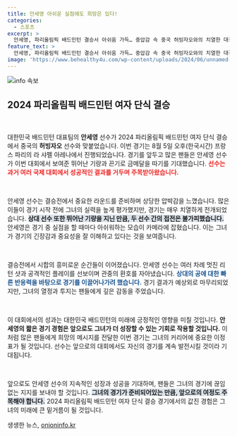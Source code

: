 ```yaml
---
title: 안세영 아쉬운 실점에도 희망은 있다!
categories:
  - 스포츠
excerpt: >
  안세영, 파리올림픽 배드민턴 결승서 아쉬움 가득… 중압감 속 중국 허빙자오와의 치열한 대결 속 전개된 감동적인 순간을 놓치지 마세요!
feature_text: >
  안세영, 파리올림픽 배드민턴 결승서 아쉬움 가득… 중압감 속 중국 허빙자오와의 치열한 대결 속 전개된 감동적인 순간을 놓치지 마세요!
image: 'https://www.behealthy4u.com/wp-content/uploads/2024/06/unnamed-file.png'
---
```


<p><img src="https://www.behealthy4u.com/wp-content/uploads/2024/06/unnamed-file.png" alt="info 속보" /></p>

<h2 data-ke-size="size26">2024 파리올림픽 배드민턴 여자 단식 결승</h2>

<p data-ke-size="size16">&nbsp;</p>

<p>대한민국 배드민턴 대표팀의 <b>안세영</b> 선수가 2024 파리올림픽 배드민턴 여자 단식 결승에서 중국의 <b>허빙자오</b> 선수와 맞붙었습니다. 이번 경기는 8월 5일 오후(한국시간) 프랑스 파리의 라 샤펠 아레나에서 진행되었습니다. 경기를 앞두고 많은 팬들은 안세영 선수가 이번 대회에서 보여준 뛰어난 기량과 끈기로 금메달을 따기를 기대했습니다. <b><span style="color: #ee2323;">선수는 과거 여러 국제 대회에서 성공적인 결과를 거두며 주목받아왔습니다.</span></b></p>

<p data-ke-size="size16">&nbsp;</p>

<p>안세영 선수는 결승전에서 중요한 라운드를 준비하며 상당한 압박감을 느꼈습니다. 많은 이들이 경기 시작 전에 그녀의 실력을 높게 평가했지만, 경기는 매우 치열하게 전개되었습니다. <b><span style="background-color: #21538527;">상대 선수 또한 뛰어난 기량을 지닌 만큼, 두 선수 간의 접전은 불가피했습니다.</span></b> 안세영은 경기 중 실점을 할 때마다 아쉬워하는 모습이 카메라에 잡혔습니다. 이는 그녀가 경기의 긴장감과 중요성을 잘 이해하고 있다는 것을 보여줍니다.</p>

<p data-ke-size="size16">&nbsp;</p>

<p>결승전에서 시합의 흥미로운 순간들이 이어졌습니다. 안세영 선수는 여러 차례 멋진 리턴 샷과 공격적인 플레이를 선보이며 관중의 환호를 자아냈습니다. <b><span style="color: #1a5490;">상대의 공에 대한 빠른 반응력을 바탕으로 경기를 이끌어나가려 했습니다.</span></b> 경기 결과가 예상외로 마무리되었지만, 그녀의 열정과 투지는 팬들에게 깊은 감동을 주었습니다. </p>

<p data-ke-size="size16">&nbsp;</p>

<p>이 대회에서의 성과는 대한민국 배드민턴의 미래에 긍정적인 영향을 미칠 것입니다. <b>안세영의 짧은 경기 경험은 앞으로도 그녀가 더 성장할 수 있는 기회로 작용할 것입니다.</b> 이처럼 많은 팬들에게 희망의 메시지를 전달한 이번 경기는 그녀의 커리어에 중요한 이정표가 될 것입니다. 선수는 앞으로의 대회에서도 자신의 경기를 계속 발전시킬 것이라 기대됩니다.</p>

<p data-ke-size="size16">&nbsp;</p>

<p>앞으로도 안세영 선수의 지속적인 성장과 성공을 기대하며, 팬들은 그녀의 경기에 끊임없는 지지를 보내야 할 것입니다. <b><span style="background-color: #21538527;">그녀의 경기가 준비되어있는 만큼, 앞으로의 여정도 주목해야 합니다.</span></b> 2024 파리올림픽 배드민턴 여자 단식 결승 경기에서의 값진 경험은 그녀의 미래에 큰 밑거름이 될 것입니다.</p>
생생한 뉴스, <a href="https://onioninfo.kr" rel="dofollow">onioninfo.kr</a>


